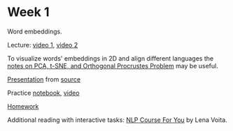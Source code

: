# Week 1
Word embeddings.

Lecture: [video 1](https://youtu.be/3VBteQrakSg), [video 2](https://youtu.be/9PEqC96sat8)

To visualize words' embeddings in 2D and align different languages the [notes on PCA, t-SNE, and Orthogonal Procrustes Problem](https://github.com/anton-selitskiy/RIT_LLM/blob/main/Week01_embeddings/PCA_SNE_Procrustes.pdf) may be useful.

[Presentation](https://github.com/anton-selitskiy/RIT_LLM/blob/main/Week01_embeddings/01_word_embeddings.pdf) from [source](https://github.com/yandexdataschool/nlp_course/tree/2024/week01_embeddings)

Practice [notebook](./Practice1.ipynb), [video](https://youtu.be/G7pM5aIZsyE)

[Homework](https://github.com/anton-selitskiy/RIT_LLM/blob/main/Week01_embeddings/LLM_HW_01.ipynb)

Additional reading with interactive tasks: [NLP Course For You](https://lena-voita.github.io/nlp_course.html) by Lena Voita.
